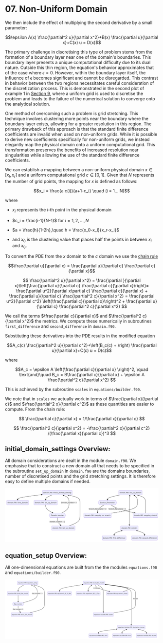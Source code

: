 # 07. Non-Uniform Domain
  We then include the effect of multiplying the second derivative by a small parameter:

  $$\epsilon A(x) \frac{\partial^2 u}{\partial x^2}+B(x) \frac{\partial u}{\partial x}+C(x) u  = D(x)$$

The primary challenge in discretising this type of problem stems from the formation of a boundary layer near one of the domain's boundaries. This boundary layer presents a unique computational difficulty due to its dual nature. Outside this thin region, the equation's behavior approximates that of the case where $\epsilon = 0$. However, within the boundary layer itself, the influence of $\epsilon$ becomes significant and cannot be disregarded. This contrast in behavior between the two regions necessitates careful consideration of the discretization process. This is demonstrated in the second plot of example 1 in [Section 9](09.example_equations.md), where a uniform grid is used to discretise the problem and leads to the failure of the numerical solution to converge onto the analytical solution.

One method of overcoming such a problem is grid stretching. This technique involves clustering more points near the boundary where the boundary layer exists, allowing for a greater resolution in this region. The primary drawback of this approach is that the standard finite difference coefficients are invalid when used on non-uniform grids. While it is possible to derive new coefficients specifically for non-uniform grids, we instead elegantly map the physical domain onto a uniform computational grid. This transformation preserves the benefits of increased resolution near singularities while allowing the use of the standard finite difference coefficients.

We can establish a mapping between a non-uniform physical domain $x \in [x_l, x_r]$ and a uniform computational grid $c \in [0, 1]$. Given that $N$ represents the number of grid points, the mapping for $x$ is defined as follows: 

$$x_i = \frac{a  c(i)}{a+1-c_i} \quad (i = 1... N)$$

where 
  
  * $x_i$ represents the $i$-th point in the physical domain
  
  * $c_i = \frac{i-1}{N-1}$ for $i = 1, 2, ..., N$
  
  * $a = \frac{h}{1-2h},\quad h = \frac{x_0-x_l}{x_r-x_l}$
  
  * and $x_0$ is the clustering value that places half the points in between $x_l$ and $x_0$.

To convert the PDE from the $x$ domain to the $c$ domain we use the [chain rule](https://en.wikipedia.org/wiki/Chain_rule)

$$\frac{\partial u}{\partial x} = \frac{\partial u}{\partial c} \frac{\partial c}{\partial x}$$

$$ \frac{\partial^2 u}{\partial x^2} = \frac{\partial }{\partial x}\left(\frac{\partial u}{\partial c} \frac{\partial c}{\partial x}\right)=  \frac{\partial u^2}{\partial x\partial c} \frac{\partial c}{\partial x} + \frac{\partial u}{\partial c} \frac{\partial^2 c}{\partial x^2} =  \frac{\partial u^2}{\partial c^2} \left(\frac{\partial c}{\partial x}\right)^2 + \frac{\partial u}{\partial c} \frac{\partial^2 c}{\partial x^2} $$

We call the terms $\frac{\partial c}{\partial x}$ and $\frac{\partial^2 c}{\partial x^2}$ the metrics. We compute these numerically in subroutines `first_difference` and `second_difference` in `domain.f90`. 

Substituting these derivatives into the PDE results in the modified equation

$$A_c(c) \frac{\partial^2 u}{\partial c^2}+\left(B_c(c) + \right) \frac{\partial u}{\partial x}+C(c) u  = D(c)$$

where 

$$A_c = \epsilon A \left(\frac{\partial c}{\partial x}  \right)^2, \quad \text{and}\quad B_c = B\frac{\partial c}{\partial x} + \epsilon A \frac{\partial^2 c}{\partial x^2} $$

This is achieved by the subroutine `scales` in `equations/builder.f90`. 


We note that in `scales` we actually work in terms of $\frac{\partial x}{\partial c}$ and $\frac{\partial^2 x}{\partial c^2}$ as these quantities are easier to compute. From the chain rule:

$$ \frac{\partial c}{\partial x} = 1/\frac{\partial x}{\partial c} $$

$$ \frac{\partial^2 c}{\partial x^2} = -\frac{\partial^2 x}{\partial c^2} /(\frac{\partial x}{\partial c})^3 $$

## initial_domain_settings Overview:

All domain considerations are dealt in the module `domain.f90`. We emphasise that to construct a new domain all that needs to be specified in the subroutine `set_up_domain` in `domain.f90` are the domains boundaries, number of discretised points and the grid stretching settings. It is therefore easy to define multiple domains if needed.  

![Diagram showing function call structure of the functions which set up the initial domain.](assets/initial_domain_diagram.png)


## equation_setup Overview:

All one-dimensional equations are built from the the modules `equations.f90` and `equations/builder.f90`.

![Diagram showing function call structure of the functions which set up the equations.](assets/equation_setup_diagram.png)


